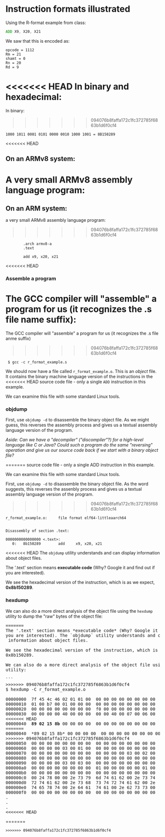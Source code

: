 # Instruction formats illustrated

Using the R-format example from class:

```asm
ADD X9, X20, X21
```

We saw that this is encoded as:
```
opcode = 1112
Rm = 21
shamt = 0
Rn = 20
Rd = 9
```

<<<<<<< HEAD
In binary and hexadecimal: 
=======
In binary: 
>>>>>>> 094076b8faffa172c1fc372785f6863b1d6f0cf4
```
1000 1011 0001 0101 0000 0010 1000 1001 = 8B150289
```

<<<<<<< HEAD
## On an ARMv8 system:

A very small ARMv8 assembly language program:
=======
## On an ARM system:

a very small ARMv8 assembly language program:
>>>>>>> 094076b8faffa172c1fc372785f6863b1d6f0cf4

```
        .arch armv8-a
        .text

        add x9, x20, x21
```

<<<<<<< HEAD
### Assemble a program

The GCC compiler will "assemble" a program for us (it recognizes the .s file 
name suffix):
=======
The GCC compiler will "assemble" a program for us (it recognizes the .s file anme suffix)
>>>>>>> 094076b8faffa172c1fc372785f6863b1d6f0cf4

```
 $ gcc -c r_format_example.s
```

We should now have a file called `r_format_example.o`. This is an *object* file. 
It contains the binary machine language version of the instructions in the
<<<<<<< HEAD
source code file - only a single `ADD` instruction in this example.

We can examine this file with some standard Linux tools.

### objdump

First, use `objdump -d` to disassemble the binary object file. As we might guess,
this reverses the assembly process and gives us a textual assembly
language version of the program.

*Aside: Can we have a "decompiler" ("discompiler"?) for a high-level language
like C or Java? Could such a program do the same "reversing" operation 
and give us our source code back if we start with a binary object file?*



=======
source code file - only a single ADD instruction in this example.

We can examine this file with some standard Linux tools.

First, use `objdump -d` to disassemble the binary object file. As the word
suggests, this reverses the assenbly process and gives us a textual assembly
language version of the program.

>>>>>>> 094076b8faffa172c1fc372785f6863b1d6f0cf4
```
r_format_example.o:     file format elf64-littleaarch64


Disassembly of section .text:

0000000000000000 <.text>:
   0:   8b150289        add     x9, x20, x21
```

<<<<<<< HEAD
The `objdump` utility understands and can display 
information about object files.

The '.text' section means **executable code** (Why? Google it and find out if
you are interested). 

We see the hexadecimal version of the instruction, which is as we expect,
**0x8b150289**.


### hexdump

We can also do a more direct analysis of the object file using the `hexdump`
utility to dump the "raw" bytes of the object file:

<pre>
=======
The '.text' section means *executable code* (Why? Google it and find out if
you are interested). The `objdump` utility understands and can display 
 information about object files.

We see the hexadecimal version of the instruction, which is (as it should be)
0x8b150289.

We can also do a more direct analysis of the object file using the `hexdump`
utility:

```
>>>>>>> 094076b8faffa172c1fc372785f6863b1d6f0cf4
$ hexdump -C r_format_example.o

00000000  7f 45 4c 46 02 01 01 00  00 00 00 00 00 00 00 00  |.ELF............|
00000010  01 00 b7 00 01 00 00 00  00 00 00 00 00 00 00 00  |................|
00000020  00 00 00 00 00 00 00 00  f0 00 00 00 00 00 00 00  |................|
00000030  00 00 00 00 40 00 00 00  00 00 40 00 07 00 06 00  |....@.....@.....|
<<<<<<< HEAD
00000040  <b>89 02 15 8b</b> 00 00 00 00  00 00 00 00 00 00 00 00  |................|
=======
00000040  *89 02 15 8b* 00 00 00 00  00 00 00 00 00 00 00 00  |................|
>>>>>>> 094076b8faffa172c1fc372785f6863b1d6f0cf4
00000050  00 00 00 00 00 00 00 00  00 00 00 00 00 00 00 00  |................|
00000060  00 00 00 00 03 00 01 00  00 00 00 00 00 00 00 00  |................|
00000070  00 00 00 00 00 00 00 00  00 00 00 00 03 00 02 00  |................|
00000080  00 00 00 00 00 00 00 00  00 00 00 00 00 00 00 00  |................|
00000090  00 00 00 00 03 00 03 00  00 00 00 00 00 00 00 00  |................|
000000a0  00 00 00 00 00 00 00 00  01 00 00 00 00 00 01 00  |................|
000000b0  00 00 00 00 00 00 00 00  00 00 00 00 00 00 00 00  |................|
000000c0  00 24 78 00 00 2e 73 79  6d 74 61 62 00 2e 73 74  |.$x...symtab..st|
000000d0  72 74 61 62 00 2e 73 68  73 74 72 74 61 62 00 2e  |rtab..shstrtab..|
000000e0  74 65 78 74 00 2e 64 61  74 61 00 2e 62 73 73 00  |text..data..bss.|
000000f0  00 00 00 00 00 00 00 00  00 00 00 00 00 00 00 00  |................|
.
.
.
<<<<<<< HEAD
</pre>
=======
```
>>>>>>> 094076b8faffa172c1fc372785f6863b1d6f0cf4

